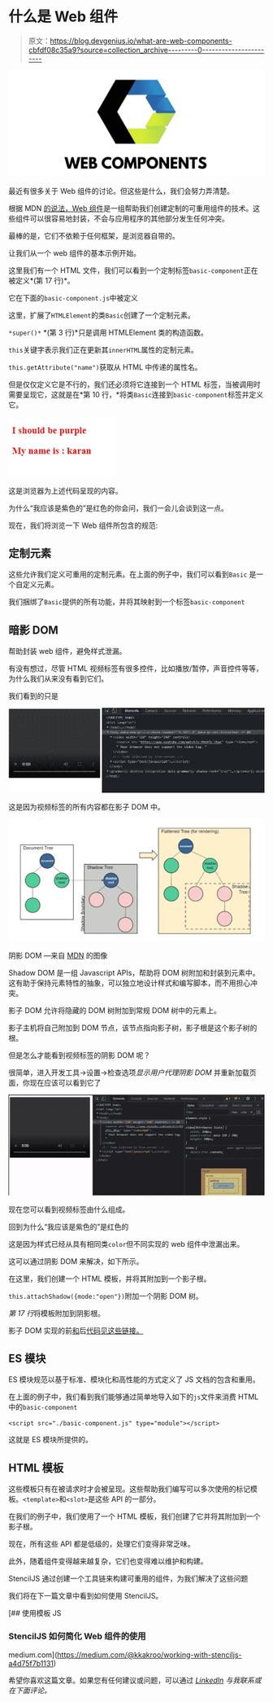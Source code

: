 # 什么是 Web 组件

> 原文：<https://blog.devgenius.io/what-are-web-components-cbfdf08c35a9?source=collection_archive---------0----------------------->

![](img/81705a761d38086629514b7ae280147f.png)

最近有很多关于 Web 组件的讨论。但这些是什么，我们会努力弄清楚。

根据 MDN [的说法，Web 组件](https://developer.mozilla.org/en-US/docs/Web/Web_Components)是一组帮助我们创建定制的可重用组件的技术。这些组件可以很容易地封装，不会与应用程序的其他部分发生任何冲突。

最棒的是，它们不依赖于任何框架，是浏览器自带的。

让我们从一个 web 组件的基本示例开始。

这里我们有一个 HTML 文件，我们可以看到一个定制标签`basic-component`正在被定义*(第 17 行)*。

它在下面的`basic-component.js`中被定义

这里，扩展了`HTMLElement`的类`Basic`创建了一个定制元素。

`*super()*` *(第 3 行)*只是调用 HTMLElement 类的构造函数。

`this`关键字表示我们正在更新其`innerHTML`属性的定制元素。

`this.getAttribute("name")`获取从 HTML 中传递的属性名。

但是仅仅定义它是不行的，我们还必须将它连接到一个 HTML 标签，当被调用时需要呈现它，这就是在*第 10 行，*将类`Basic`连接到`basic-component`标签并定义它。

![](img/ba42e642866cdace2ce4a8256fce061c.png)

这是浏览器为上述代码呈现的内容。

为什么“我应该是紫色的”是红色的你会问，我们一会儿会谈到这一点。

现在，我们将浏览一下 Web 组件所包含的规范:

## **定制元素**

这些允许我们定义可重用的定制元素。在上面的例子中，我们可以看到`Basic` 是一个自定义元素。

我们捆绑了`Basic`提供的所有功能，并将其映射到一个标签`basic-component`

## **暗影 DOM**

帮助封装 web 组件，避免样式泄漏。

有没有想过，尽管 HTML 视频标签有很多控件，比如播放/暂停，声音控件等等，为什么我们从来没有看到它们。

我们看到的只是

![](img/46bb7c7d86b9a8f942f13f09d7b99db2.png)

这是因为视频标签的所有内容都在影子 DOM 中。

![](img/29c230a81b47592746047d26a7b13896.png)

阴影 DOM —来自 [MDN](https://developer.mozilla.org/en-US/docs/Web/Web_Components/Using_shadow_DOM) 的图像

Shadow DOM 是一组 Javascript APIs，帮助将 DOM 树附加和封装到元素中。这有助于保持元素特性的抽象，可以独立地设计样式和编写脚本，而不用担心冲突。

影子 DOM 允许将隐藏的 DOM 树附加到常规 DOM 树中的元素上。

影子主机将自己附加到 DOM 节点，该节点指向影子树，影子根是这个影子树的根。

但是怎么才能看到视频标签的阴影 DOM 呢？

很简单，进入开发工具->设置->检查选项*显示用户代理阴影 DOM* 并重新加载页面，你现在应该可以看到它了

![](img/c4d8c34f07cff66c681ca0ab583cb9b8.png)

现在您可以看到视频标签由什么组成。

回到为什么“我应该是紫色的”是红色的

这是因为样式已经从具有相同类`color`但不同实现的 web 组件中泄漏出来。

这可以通过阴影 DOM 来解决，如下所示。

在这里，我们创建一个 HTML 模板，并将其附加到一个影子根。

`this.attachShadow({mode:"open"})`附加一个阴影 DOM 树。

*第 17 行*将模板附加到阴影根。

影子 DOM 实现的前[和](https://codesandbox.io/s/need-for-shadow-dom-c8897?file=/need-for-shadow-dom.js)后[代码见这些链接。](https://codesandbox.io/s/component-with-shadow-56ijj?file=/component-with-shadow.js)

## ES 模块

ES 模块规范以基于标准、模块化和高性能的方式定义了 JS 文档的包含和重用。

在上面的例子中，我们看到我们能够通过简单地导入如下的`js`文件来消费 HTML 中的`basic-component`

```
<script src="./basic-component.js" type="module"></script>
```

这就是 ES 模块所提供的。

## **HTML 模板**

这些模板只有在被请求时才会被呈现。这些帮助我们编写可以多次使用的标记模板。`<template>`和`<slot>`是这些 API 的一部分。

在我们的例子中，我们使用了一个 HTML 模板，我们创建了它并将其附加到一个影子根。

现在，所有这些 API 都是低级的，处理它们变得非常乏味。

此外，随着组件变得越来越复杂，它们也变得难以维护和构建。

StencilJS 通过创建一个工具链来构建可重用的组件，为我们解决了这些问题

我们将在下一篇文章中看到如何使用 StencilJS。

[](https://medium.com/@kkakroo/working-with-stenciljs-a4d75f7b1131) [## 使用模板 JS

### StencilJS 如何简化 Web 组件的使用

medium.com](https://medium.com/@kkakroo/working-with-stenciljs-a4d75f7b1131) 

希望你喜欢这篇文章。如果您有任何建议或问题，可以通过 [*LinkedIn*](https://www.linkedin.com/in/kkakroo/) *与我联系或在下面评论。*